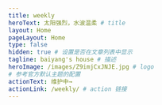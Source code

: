 ```yaml
---
title: weekly 
heroText: 太阳强烈，水波温柔 # title
layout: Home
pageLayout: Home
type: false
hidden: true # 设置是否在文章列表中显示
tagline: baiyang's house # 描述
heroImage: /images/Z9imjCxJNJE.jpg # logo
# 参考官方默认主题的配置
actionText: 维护中→  
actionLink: /weekly/ # action 链接
---
```



